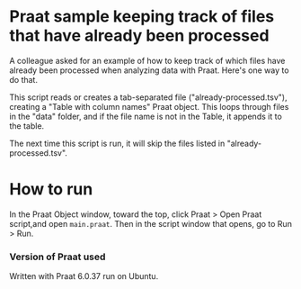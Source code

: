# Praat sample keeping track of files that have already been processed

A colleague asked for an example of how to keep track of which files
have already been processed when analyzing data with Praat. Here's one
way to do that.

This script reads or creates a tab-separated file
("already-processed.tsv"), creating a "Table with column names" Praat
object. This loops through files in the "data" folder, and if the
file name is not in the Table, it appends it to the table.

The next time this script is run, it will skip the files listed in "already-processed.tsv".

# How to run

In the Praat Object window, toward the top, click Praat > Open Praat script,and open `main.praat`. Then in the script window that opens, go to Run > Run.

### Version of Praat used

Written with Praat 6.0.37 run on Ubuntu.
